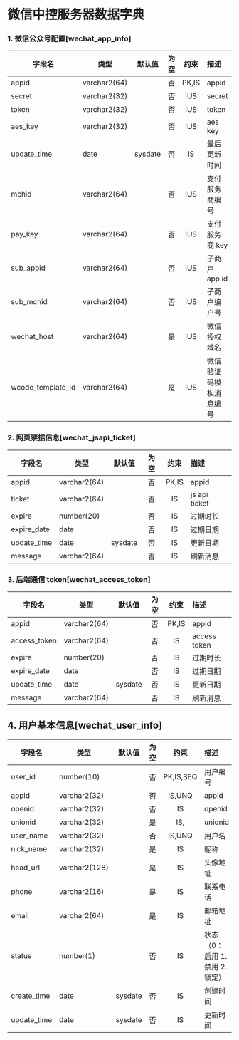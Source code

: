 # 微信中控服务器数据字典

### 1. 微信公众号配置[wechat_app_info]

| 字段名            | 类型         | 默认值  | 为空 | 约束  | 描述                   |
| ----------------- | ------------ | :-----: | :--: | :---: | :--------------------- |
| appid             | varchar2(64) |         |  否  | PK,IS | appid                  |
| secret            | varchar2(32) |         |  否  |  IUS  | secret                 |
| token             | varchar2(32) |         |  否  |  IUS  | token                  |
| aes_key           | varchar2(32) |         |  否  |  IUS  | aes key                |
| update_time       | date         | sysdate |  否  |  IS   | 最后更新时间           |
| mchid             | varchar2(64) |         |  否  |  IUS  | 支付服务商编号         |
| pay_key           | varchar2(64) |         |  否  |  IUS  | 支付服务商 key         |
| sub_appid         | varchar2(64) |         |  否  |  IUS  | 子商户 app id          |
| sub_mchid         | varchar2(64) |         |  否  |  IUS  | 子商户编户号           |
| wechat_host       | varchar2(64) |         |  是  |  IUS  | 微信授权域名           |
| wcode_template_id | varchar2(64) |         |  是  |  IUS  | 微信验证码模板消息编号 |

### 2. 网页票据信息[wechat_jsapi_ticket]

| 字段名      | 类型         | 默认值  | 为空 | 约束  | 描述          |
| ----------- | ------------ | :-----: | :--: | :---: | :------------ |
| appid       | varchar2(64) |         |  否  | PK,IS | appid         |
| ticket      | varchar2(64) |         |  否  |  IS   | js api ticket |
| expire      | number(20)   |         |  否  |  IS   | 过期时长      |
| expire_date | date         |         |  否  |  IS   | 过期日期      |
| update_time | date         | sysdate |  否  |  IS   | 更新日期      |
| message     | varchar2(64) |         |  否  |  IS   | 刷新消息      |

### 3. 后端通信 token[wechat_access_token]

| 字段名       | 类型         | 默认值  | 为空 | 约束  | 描述         |
| ------------ | ------------ | :-----: | :--: | :---: | :----------- |
| appid        | varchar2(64) |         |  否  | PK,IS | appid        |
| access_token | varchar2(64) |         |  否  |  IS   | access token |
| expire       | number(20)   |         |  否  |  IS   | 过期时长     |
| expire_date  | date         |         |  否  |  IS   | 过期日期     |
| update_time  | date         | sysdate |  否  |  IS   | 更新日期     |
| message      | varchar2(64) |         |  否  |  IS   | 刷新消息     |

## 4. 用户基本信息[wechat_user_info]

| 字段名      | 类型          | 默认值  | 为空 |   约束    | 描述                          |
| ----------- | ------------- | :-----: | :--: | :-------: | :---------------------------- |
| user_id     | number(10)    |         |  否  | PK,IS,SEQ | 用户编号                      |
| appid       | varchar2(32)  |         |  否  |  IS,UNQ   | appid                         |
| openid      | varchar2(32)  |         |  否  |    IS     | openid                        |
| unionid     | varchar2(32)  |         |  是  |    IS,    | unionid                       |
| user_name   | varchar2(32)  |         |  否  |  IS,UNQ   | 用户名                        |
| nick_name   | varchar2(32)  |         |  是  |    IS     | 昵称                          |
| head_url    | varchar2(128) |         |  是  |    IS     | 头像地址                      |
| phone       | varchar2(16)  |         |  是  |    IS     | 联系电话                      |
| email       | varchar2(64)  |         |  是  |    IS     | 邮箱地址                      |
| status      | number(1)     |         |  否  |    IS     | 状态（0：启用 1.禁用 2.锁定） |
| create_time | date          | sysdate |  否  |    IS     | 创建时间                      |
| update_time | date          | sysdate |  否  |    IS     | 更新时间                      |
